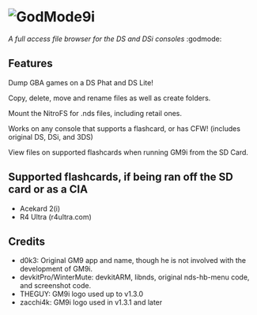 # ![GodMode9i](https://github.com/RocketRobz/GodMode9i/blob/master/resources/logo2_small.png)
_A full access file browser for the DS and DSi consoles_ :godmode:

## Features

Dump GBA games on a DS Phat and DS Lite!

Copy, delete, move and rename files as well as create folders.

Mount the NitroFS for .nds files, including retail ones.

Works on any console that supports a flashcard, or has CFW! (includes original DS, DSi, and 3DS)

View files on supported flashcards when running GM9i from the SD Card.



## Supported flashcards, if being ran off the SD card or as a CIA
* Acekard 2(i)
* R4 Ultra (r4ultra.com)

## Credits
* d0k3: Original GM9 app and name, though he is not involved with the development of GM9i.
* devkitPro/WinterMute: devkitARM, libnds, original nds-hb-menu code, and screenshot code.
* THEGUY: GM9i logo used up to v1.3.0
* zacchi4k: GM9i logo used in v1.3.1 and later
